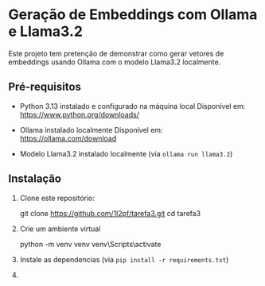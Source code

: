 # Geração de Embeddings com Ollama e Llama3.2

Este projeto tem pretenção de demonstrar como gerar vetores de embeddings usando Ollama com o modelo Llama3.2 localmente.

## Pré-requisitos
- Python 3.13 instalado e configurado na máquina local
Disponível em: https://www.python.org/downloads/

- Ollama instalado localmente
Disponível em: https://ollama.com/download

- Modelo Llama3.2 instalado localmente (via `ollama run llama3.2`)

## Instalação

1. Clone este repositório:

   git clone https://github.com/1l2pf/tarefa3.git
   cd tarefa3

2. Crie um ambiente virtual   

    python -m venv venv
    venv\Scripts\activate

3. Instale as dependencias (via `pip install -r requirements.txt`)

4. 